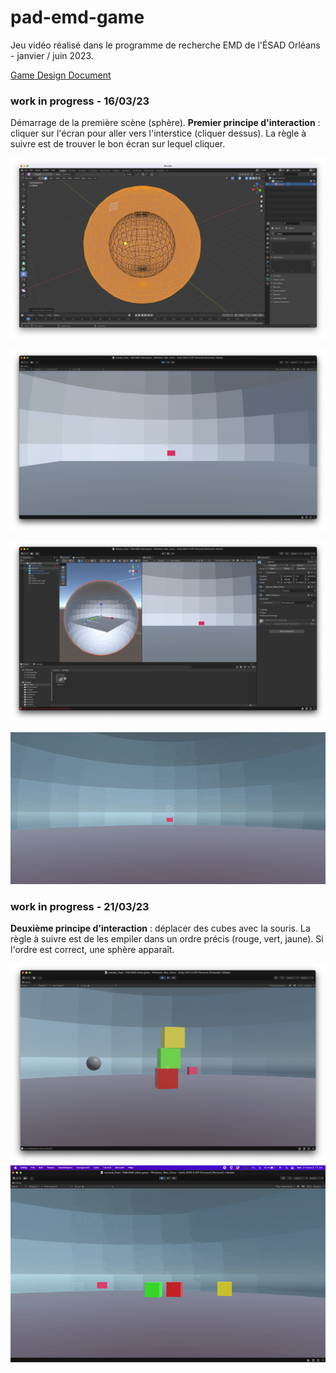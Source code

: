 # pad-emd-game
Jeu vidéo réalisé dans le programme de recherche EMD de l'ÉSAD Orléans - janvier / juin 2023.

[Game Design Document](https://docs.google.com/document/d/1t_v4hHnD7XmxfCpN2FbWaEube1twnvBMK7OD0xdQHNY/edit?usp=sharing)

### work in progress - 16/03/23

Démarrage de la première scène (sphère). 
**Premier principe d'interaction** : cliquer sur l'écran pour aller vers l'interstice (cliquer dessus). La règle à suivre est de trouver le bon écran sur lequel cliquer.

![work in progress - 16/03/23](16-03-02.png)


![](16-03-01.png)

![](16-03-03.jpg)

![](wip/ingame-16-03.gif)

### work in progress - 21/03/23

**Deuxième principe d'interaction** : déplacer des cubes avec la souris. La règle à suivre est de les empiler dans un ordre précis (rouge, vert, jaune). Si l'ordre est correct, une sphère apparaît.

![](wip/21-03-23.png)
![](wip/video-21-03-23.gif)

